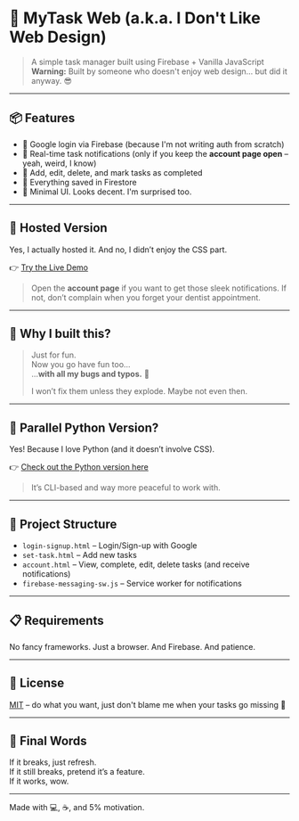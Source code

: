 # 🧠 MyTask Web (a.k.a. I Don't Like Web Design)

> A simple task manager built using Firebase + Vanilla JavaScript  
> **Warning:** Built by someone who doesn't enjoy web design... but did it anyway. 😎

---

## 📦 Features

- 🔐 Google login via Firebase (because I'm not writing auth from scratch)
- 🔔 Real-time task notifications (only if you keep the **account page open** – yeah, weird, I know)
- 📅 Add, edit, delete, and mark tasks as completed
- 💾 Everything saved in Firestore
- 🎨 Minimal UI. Looks decent. I'm surprised too.

---

## 🚀 Hosted Version

Yes, I actually hosted it. And no, I didn’t enjoy the CSS part.

👉 [Try the Live Demo](https://mytaskwebapp.web.app)

> Open the **account page** if you want to get those sleek notifications. If not, don’t complain when you forget your dentist appointment.

---

## 🧪 Why I built this?

> Just for fun.  
> Now you go have fun too…  
> …**with all my bugs and typos.** 🤡  
>  
> I won’t fix them unless they explode. Maybe not even then.

---

## 🐍 Parallel Python Version?

Yes! Because I love Python (and it doesn’t involve CSS).

👉 [Check out the Python version here](https://github.com/your-username/task-manager-py)  
> It’s CLI-based and way more peaceful to work with.

---

## 📂 Project Structure

- `login-signup.html` – Login/Sign-up with Google
- `set-task.html` – Add new tasks
- `account.html` – View, complete, edit, delete tasks (and receive notifications)
- `firebase-messaging-sw.js` – Service worker for notifications

---

## 📋 Requirements

No fancy frameworks. Just a browser. And Firebase. And patience.

---

## 🪪 License

[MIT](./LICENSE) – do what you want, just don't blame me when your tasks go missing 😬

---

## 🙏 Final Words

If it breaks, just refresh.  
If it still breaks, pretend it’s a feature.  
If it works, wow.

---

Made with 💻, ☕, and 5% motivation.

